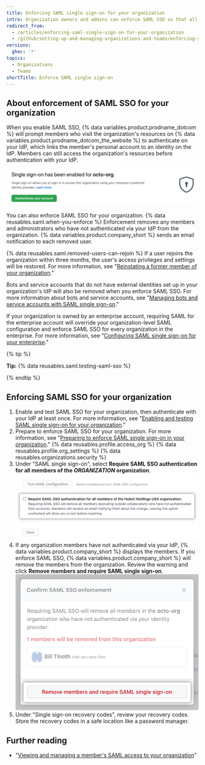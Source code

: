 ```yaml
---
title: Enforcing SAML single sign-on for your organization
intro: Organization owners and admins can enforce SAML SSO so that all organization members must authenticate via an identity provider (IdP).
redirect_from:
  - /articles/enforcing-saml-single-sign-on-for-your-organization
  - /github/setting-up-and-managing-organizations-and-teams/enforcing-saml-single-sign-on-for-your-organization
versions:
  ghec: '*'
topics:
  - Organizations
  - Teams
shortTitle: Enforce SAML single sign-on
---
```


## About enforcement of SAML SSO for your organization

When you enable SAML SSO, {% data variables.product.prodname_dotcom %} will prompt members who visit the organization's resources on {% data variables.product.prodname_dotcom_the_website %} to authenticate on your IdP, which links the member's personal account to an identity on the IdP. Members can still access the organization's resources before authentication with your IdP.

![Banner with prompt to authenticate via SAML SSO to access organization](/assets/images/help/saml/sso-has-been-enabled.png)

You can also enforce SAML SSO for your organization. {% data reusables.saml.when-you-enforce %} Enforcement removes any members and administrators who have not authenticated via your IdP from the organization. {% data variables.product.company_short %} sends an email notification to each removed user. 

{% data reusables.saml.removed-users-can-rejoin %} If a user rejoins the organization within three months, the user's access privileges and settings will be restored. For more information, see "[Reinstating a former member of your organization](/articles/reinstating-a-former-member-of-your-organization)."

Bots and service accounts that do not have external identities set up in your organization's IdP will also be removed when you enforce SAML SSO. For more information about bots and service accounts, see "[Managing bots and service accounts with SAML single sign-on](/articles/managing-bots-and-service-accounts-with-saml-single-sign-on)."

If your organization is owned by an enterprise account, requiring SAML for the enterprise account will override your organization-level SAML configuration and enforce SAML SSO for every organization in the enterprise. For more information, see "[Configuring SAML single sign-on for your enterprise](/enterprise-cloud@latest/admin/authentication/managing-identity-and-access-for-your-enterprise/configuring-saml-single-sign-on-for-your-enterprise)."

{% tip %}

**Tip:** {% data reusables.saml.testing-saml-sso %}

{% endtip %}

## Enforcing SAML SSO for your organization

1. Enable and test SAML SSO for your organization, then authenticate with your IdP at least once. For more information, see "[Enabling and testing SAML single sign-on for your organization](/articles/enabling-and-testing-saml-single-sign-on-for-your-organization)."
1. Prepare to enforce SAML SSO for your organization. For more information, see "[Preparing to enforce SAML single sign-on in your organization](/organizations/managing-saml-single-sign-on-for-your-organization/preparing-to-enforce-saml-single-sign-on-in-your-organization)."
{% data reusables.profile.access_org %}
{% data reusables.profile.org_settings %}
{% data reusables.organizations.security %}
1. Under "SAML single sign-on", select **Require SAML SSO authentication for all members of the _ORGANIZATION_ organization**.
    !["Require SAML SSO authentication" checkbox](/assets/images/help/saml/require-saml-sso-authentication.png)
1. If any organization members have not authenticated via your IdP, {% data variables.product.company_short %} displays the members. If you enforce SAML SSO, {% data variables.product.company_short %} will remove the members from the organization. Review the warning and click **Remove members and require SAML single sign-on**.
    !["Confirm SAML SSO enforcement" dialog with list of members to remove from organization](/assets/images/help/saml/confirm-saml-sso-enforcement.png)
1. Under "Single sign-on recovery codes", review your recovery codes. Store the recovery codes in a safe location like a password manager.

## Further reading

- "[Viewing and managing a member's SAML access to your organization](/organizations/granting-access-to-your-organization-with-saml-single-sign-on/viewing-and-managing-a-members-saml-access-to-your-organization)"
